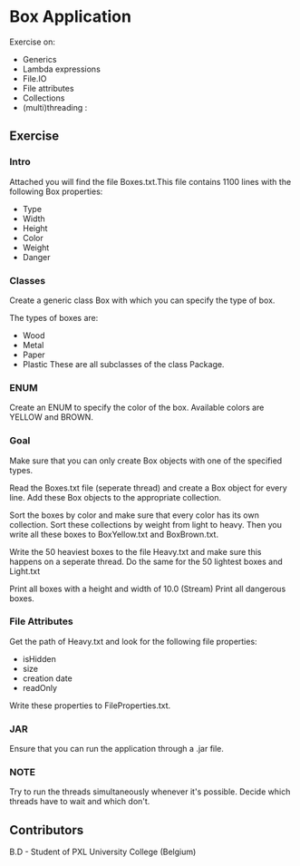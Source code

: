 # Box Application
Exercise on:
- Generics
- Lambda expressions
- File.IO
- File attributes
- Collections
- (multi)threading
:
## Exercise

### Intro

Attached you will find the file Boxes.txt.This file contains 1100 lines with the following Box properties:
- Type
- Width
- Height
- Color
- Weight
- Danger

### Classes

Create a generic class Box with which you can specify the type of box.

The types of boxes are:
- Wood 
- Metal 
- Paper 
- Plastic 
These are all subclasses of the class Package.

### ENUM
Create an ENUM to specify the color of the box. Available colors are YELLOW and BROWN.

### Goal

Make sure that you can only create Box objects with one of the specified types.

Read the Boxes.txt file (seperate thread) and create a Box object for every line.
Add these Box objects to the appropriate collection.

Sort the boxes by color and make sure that every color has its own collection. 
Sort these collections by weight from light to heavy.
Then you write all these boxes to BoxYellow.txt and BoxBrown.txt.

Write the 50 heaviest boxes to the file Heavy.txt and make sure this happens on a seperate thread.
Do the same for the 50 lightest boxes and Light.txt

Print all boxes with a height and width of 10.0 (Stream)
Print all dangerous boxes.

### File Attributes 

Get the path of Heavy.txt and look for the following file properties:
- isHidden
- size
- creation date
- readOnly

Write these properties to FileProperties.txt.

### JAR

Ensure that you can run the application through a .jar file.

### NOTE
Try to run the threads simultaneously whenever it's possible. Decide which threads have to wait and which don't.

## Contributors

B.D - Student of PXL University College (Belgium)
